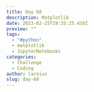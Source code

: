 ```yaml
---
title: Day 68
description: Matplotlib
date: 2023-02-25T19:35:25.416Z
preview: ""
tags:
  - "#python"
  - matplotlib
  - JupyterNotebooks
categories:
  - Challenge
  - Coding
author: larnius
slug: day-68
---
```

